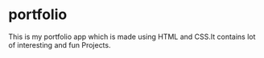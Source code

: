 # portfolio
This is my portfolio app which is made using HTML and CSS.It contains
          lot of interesting and fun Projects.
